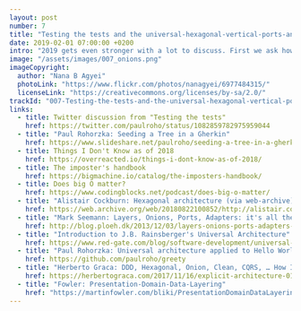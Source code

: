 ```yaml
---
layout: post
number: 7
title: "Testing the tests and the universal-hexagonal-vertical-ports-and-adapters-layered architecture"
date: 2019-02-01 07:00:00 +0200
intro: "2019 gets even stronger with a lot to discuss. First we ask how much testing do our tests need. Is it a smell if we feel we should test our tests? Then we do a run-down on common architectures. What are the benefits and drawbacks? How do they relate to each other? And can someone survive never having experienced any of them in their true form."
image: "/assets/images/007_onions.png"
imageCopyright:
  author: "Nana B Agyei"
  photoLink: "https://www.flickr.com/photos/nanagyei/6977484315/"
  licenseLink: "https://creativecommons.org/licenses/by-sa/2.0/"
trackId: "007-Testing-the-tests-and-the-universal-hexagonal-vertical-ports-and-adapters-layered-architecture-e36loi/a-aad8br"
links:
  - title: Twitter discussion from "Testing the tests"
    href: https://twitter.com/paulroho/status/1082859782975959044
  - title: "Paul Rohorzka: Seeding a Tree in a Gherkin"
    href: https://www.slideshare.net/paulroho/seeding-a-tree-in-a-gherkin
  - title: Things I Don't Know as of 2018
    href: https://overreacted.io/things-i-dont-know-as-of-2018/
  - title: The imposter's handbook
    href: https://bigmachine.io/catalog/the-imposters-handbook/
  - title: Does big O matter?
    href: https://www.codingblocks.net/podcast/does-big-o-matter/
  - title: "Alistair Cockburn: Hexagonal architecture (via web-archive)"
    href: https://web.archive.org/web/20180822100852/http://alistair.cockburn.us/Hexagonal+architecture
  - title: "Mark Seemann: Layers, Onions, Ports, Adapters: it's all the same"
    href: http://blog.ploeh.dk/2013/12/03/layers-onions-ports-adapters-its-all-the-same/
  - title: "Introduction to J.B. Rainsberger's Universal Architecture"
    href: https://www.red-gate.com/blog/software-development/universal-architecture
  - title: "Paul Rohorzka: Universal architecture applied to Hello World in .NET"
    href: https://github.com/paulroho/greety
  - title: "Herberto Graca: DDD, Hexagonal, Onion, Clean, CQRS, … How I put it all together"
    href: https://herbertograca.com/2017/11/16/explicit-architecture-01-ddd-hexagonal-onion-clean-cqrs-how-i-put-it-all-together/
  - title: "Fowler: Presentation-Domain-Data-Layering"
    href: "https://martinfowler.com/bliki/PresentationDomainDataLayering.html"
---
```

